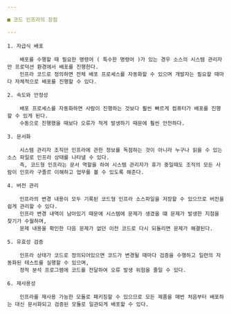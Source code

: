```yaml
---

■ 코드 인프라의 장점

---
```


    1. 자급식 배포 

        배포를 수행할 때 필요한 명령어 ( 특수한 명령어 )가 있는 경우 소스의 시스템 관리자만 프로덕션 환경에서 배포를 진행한다.
        인프라 코드로 정의하면 전체 배포 프로세스를 자동화할 수 있으며 개발자는 필요할 때마다 자체적으로 배포를 진행할 수 있다.

    2. 속도와 안정성

        배포 프로세스를 자동화하면 사람이 진행하는 것보다 훨씬 빠르게 컴퓨터가 배포를 진행할 수 있게 된다.
        수동으로 진행했을 때보다 오류가 적게 발생하기 때문에 훨씬 안전하다.

    3. 문서화

        시스템 관리자 조직만 인프라에 관한 정보를 독점하는 것이 아니라 누구나 읽을 수 있는 소스 파일로 인프라 상태를 나타낼 수 있다.
        즉, 코드형 인프라는 문서 역할을 하여 시스템 관리자가 휴가 중일때도 조직의 모든 사람이 인프라 구졸르 이해하고 업무를 볼 수 있도록 해준다.

    4. 버전 관리
        
        인프라의 변경 내용이 모두 기록된 코드형 인프라 소스파일을 저장할 수 있으므로 버전을 쉽게 관리할 수 있다.
        인프라 변경 내역이 남아있기 때문에 시스템에 문제가 생겼을 떄 문제가 발생한 지점을 찾기가 수월하며, 
        문제 내용을 확인한 다음 문제가 없던 이전 코드로 다시 되돌리면 문제가 해결된다.

    5. 유효성 검증

        인프라 상태가 코드로 정의되어있으면 코드가 변경될 때마다 검증을 수행하고 일련의 자동화된 테스트를 실행할 수 있으며, 
        정적 분석 프로그램에 코드를 전달하여 오류 발생 위험을 줄일 수 있다.

    6. 재사용성

        인프라를 재사용 가능한 모듈로 패키징할 수 있으므로 모든 제품을 매번 처음부터 배포하는 대신 문서화되고 검증된 모듈로 일관되게 배포할 수 있다.